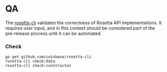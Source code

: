# QA
The [rosetta-cli](https://github.com/coinbase/rosetta-cli) validates the correctness of Rosetta API
 implementations. It requires user input, and in this context should be considered part of the 
 pre-release process until it can be automated.

### Check

```console
go get github.com/coinbase/rosetta-cli
rosetta-cli check:data
rosetta-cli check:constructon
```